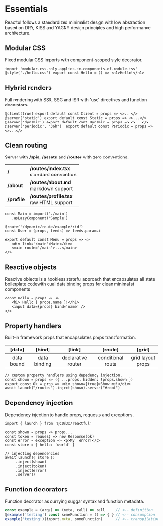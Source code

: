 <script src='../@assets/js/index.js'></script>
<style>@import url(essentials.css);</style> 

# Essentials

Reacftul follows a standardized minimalist design with low abstraction based on DRY, KISS and YAGNY design principles and high performance architecture. 
 
## Modular CSS

Fixed modular CSS imports with component-scoped style decorator.

```tsx
import 'modular-css-only-applies-in-components-of-module.tss'
@style('./hello.css') export const Hello = () => <h1>Hello!</h1>
```

## Hybrid renders

Full rendering with SSR, SSG and ISR with 'use' directives and function decorators.

```tsx
@client(true) export default const Client = props => <>...</>
@server('static') export default const Static = props => <>...</>
@server('dynamic') export default cont Dynamic = props => <>...</>
@server('periodic', "36h")  export default const Periodic = props => <>...</>
```

## Clean routing

Server with **/apis**, **/assets** and **/routes** with zero conventions.

<aside cols='3:5'>

| | |
|-|-|
| **/** | **/routes/index.tsx**  <br/> standard convention |
| **/about** | **/routes/about.md** <br/> markdown support | 
| **/profile** | **/routes/profile.tsx** <br/> raw HTML support

```tsx
const Main = import('./main')
   .asLazyComponent('Sample')

@route('/dynamic/route/example/:id')
const User = (props, feeds) => feeds.param.i

export default const Menu = props => <>
   <div link='/main'>Main</div>
   <main route='/main'>...</main>
</>
```

</aside>

## Reactive objects

<aside cols='4:5'>

Reactive objects is a hookless stateful approach that encapsulates all state boilerplate codewith dual data binding props for clean minimalist components

```tsx
const Hello = props => <>
   <h1> Hello { props.name }!</h1>
   <input data={props} bind='name' />  
</>
```

</aside>

## Property handlers

Built-in framework props that encapsulates props transformation.

| **[data]** | **[bind]** | **[link]** | **[route]** | **[grid]**
|:-:|:-:|:-:|:-:|:-:|
| data bound | data binding | declarative router | conditional route | grid layout props |

```tsx
// custom property handlers using depedency injection.
const shown = props => ({ ...props, hidden: !props.shown })
export const Ok = prop => <div shown={true}>Show me!</div>
await launch("/routes").inject(shown).server("#root")
```

## Dependency injection

Dependency injection to handle props, requests and exceptions.

<aside cols='5:3'>

```tsx
import { launch } from '@c0d3x/reactful'

const shown = props => props...
const token = request => new Response(ok)
const error = exception => <p>My  error!</p>
const store = { hello: 'world' }
```

```tsx
// injecting dependencies 
await launch({ store })
     .inject(shown)  
     .inject(token)  
     .inject(error)  
     .server()
```

</aside>

## Function decorators

Function decorator as currying suggar syntax and function metadata.

```ts
const example = (args) => (meta, call) => call     // <-- definition 
@example('testing') const someFunction = () => { } // <-- consumption
example('testing')(import.meta, someFunction)      // <-- transpilation
````